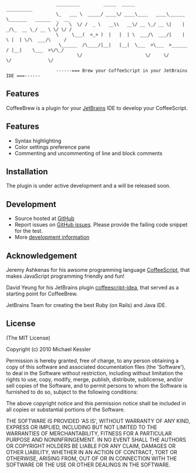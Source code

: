 

                       _________         _____  _____            __________
                       \_   ___ \  _____/ ____\/ ____\____   ____\______   \_______   ______  _  __
                       /    \  \/ /  _ \   __\\   __\/ __ \_/ __ \|    |  _/\_  __ \_/ __ \ \/ \/ /
                       \     \___(  <_> )  |   |  | \  ___/\  ___/|    |   \ |  | \/\  ___/\     /
                        \______  /\____/|__|   |__|  \___  >\___  >______  / |__|    \___  >\/\_/
                               \/                        \/     \/       \/              \/

                       ------=== Brew your CoffeeScript in your JetBrains IDE ===------



## Features

CoffeeBrew is a plugin for your [JetBrains](http://www.jetbrains.com) IDE to develop your CoffeeScript.

## Features

* Syntax highlighting
* Color settings preference pane
* Commenting and uncommenting of line and block comments

## Installation

The plugin is under active development and a will be released soon.

## Development

* Source hosted at [GitHub](https://github.com/netzpirat/coffee-brew)
* Report issues on [GitHub issues](https://github.com/netzpirat/coffee-brew/issues). Please provide the failing code
snippet for the test.
* More [development information](https://github.com/netzpirat/coffee-brew/blob/master/DEVELOPMENT.md)

## Acknowledgement

Jeremy Ashkenas for his awsome programming language [CoffeeScript](http://jashkenas.github.com/coffee-script/),
that makes JavaScript programming friendly and fun!

David Yeung for his JetBrains plugin [coffeescript-idea](https://github.com/yeungda/coffeescript-idea), that served as a
starting point for CoffeeBrew.

JetBrains Team for creating the best Ruby (on Rails) and Java IDE.

## License

(The MIT License)

Copyright (c) 2010 Michael Kessler

Permission is hereby granted, free of charge, to any person obtaining
a copy of this software and associated documentation files (the
'Software'), to deal in the Software without restriction, including
without limitation the rights to use, copy, modify, merge, publish,
distribute, sublicense, and/or sell copies of the Software, and to
permit persons to whom the Software is furnished to do so, subject to
the following conditions:

The above copyright notice and this permission notice shall be
included in all copies or substantial portions of the Software.

THE SOFTWARE IS PROVIDED 'AS IS', WITHOUT WARRANTY OF ANY KIND,
EXPRESS OR IMPLIED, INCLUDING BUT NOT LIMITED TO THE WARRANTIES OF
MERCHANTABILITY, FITNESS FOR A PARTICULAR PURPOSE AND NONINFRINGEMENT.
IN NO EVENT SHALL THE AUTHORS OR COPYRIGHT HOLDERS BE LIABLE FOR ANY
CLAIM, DAMAGES OR OTHER LIABILITY, WHETHER IN AN ACTION OF CONTRACT,
TORT OR OTHERWISE, ARISING FROM, OUT OF OR IN CONNECTION WITH THE
SOFTWARE OR THE USE OR OTHER DEALINGS IN THE SOFTWARE.

